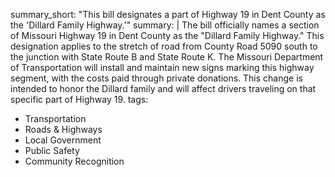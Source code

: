summary_short: "This bill designates a part of Highway 19 in Dent County as the 'Dillard Family Highway.'"
summary: |
  The bill officially names a section of Missouri Highway 19 in Dent County as the "Dillard Family Highway." This designation applies to the stretch of road from County Road 5090 south to the junction with State Route B and State Route K. The Missouri Department of Transportation will install and maintain new signs marking this highway segment, with the costs paid through private donations. This change is intended to honor the Dillard family and will affect drivers traveling on that specific part of Highway 19.
tags:
  - Transportation
  - Roads & Highways
  - Local Government
  - Public Safety
  - Community Recognition
